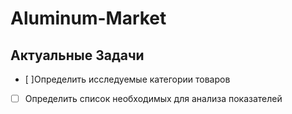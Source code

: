 # Aluminum-Market

## Актуальные Задачи
- [ ]Определить исследуемые категории товаров
- [ ] Определить список необходимых для анализа показателей
